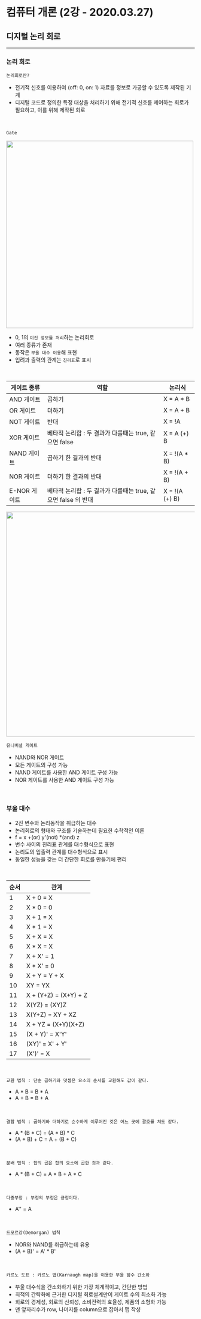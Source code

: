 # 컴퓨터 개론 (2강 - 2020.03.27)

## 디지털 논리 회로

---

### 논리 회로

`논리회로란?`

- 전기적 신호를 이용하여 (off: 0, on: 1) 자료를 정보로 가공할 수 있도록 제작된 기계
- 디지털 코드로 정의한 특정 대상을 처리하기 위해 전기적 신호를 제어하는 회로가 필요하고, 이를 위해 제작된 회로

<br/>

`Gate`

<img src="https://encrypted-tbn0.gstatic.com/images?q=tbn%3AANd9GcTFHd_LQSTd68PGEMdbL5f92ffs1-524uUW9l5A1m8e6goQvzVr" width="500">

- 0, 1의 `이진 정보를 처리`하는 논리회로
- 여러 종류가 존재
- 동작은 `부울 대수 이용`해 표현
- 입려과 출력의 관계는 `진리표`로 표시

<br/>

| 게이트 종류  | 역할                                                          | 논리식         |
| ------------ | ------------------------------------------------------------- | -------------- |
| AND 게이트   | 곱하기                                                        | X = A \* B     |
| OR 게이트    | 더하기                                                        | X = A + B      |
| NOT 게이트   | 반대                                                          | X = !A         |
| XOR 게이트   | 베타적 논리합 : 두 결과가 다를때는 true, 같으면 false         | X = A (+) B    |
| NAND 게이트  | 곱하기 한 결과의 반대                                         | X = !(A \* B)  |
| NOR 게이트   | 더하기 한 결과의 반대                                         | X = !(A + B)   |
| E-NOR 게이트 | 베타적 논리합 : 두 결과가 다를때는 true, 같으면 false 의 반대 | X = !(A (+) B) |

<img src="https://avyscomputerscienceblog.files.wordpress.com/2016/08/logic-gates.png?w=676" width="600" />

<br/>

`유니버셜 게이트`

- NAND와 NOR 게이트
- 모든 게이트의 구성 가능
- NAND 게이트를 사용한 AND 게이트 구성 가능
- NOR 게이트를 사용한 AND 게이트 구성 가능

<br/>

### 부울 대수

- 2진 변수와 논리동작을 취급하는 대수
- 논리회로의 형태와 구조를 기술하는데 필요한 수학적인 이론
- f = x +(or) y'(not) \*(and) z
- 변수 사이의 진리표 관계를 대수형식으로 표현
- 논리도의 입출력 관계를 대수형식으로 표시
- 동일한 성능을 갖는 더 간단한 회로를 만들기에 편리

<br/>

| 순서 | 관계                  |
| ---- | --------------------- |
| 1    | X + 0 = X             |
| 2    | X \* 0 = 0            |
| 3    | X + 1 = X             |
| 4    | X \* 1 = X            |
| 5    | X + X = X             |
| 6    | X \* X = X            |
| 7    | X + X' = 1            |
| 8    | X \* X' = 0           |
| 9    | X + Y = Y + X         |
| 10   | XY = YX               |
| 11   | X + (Y+Z) = (X+Y) + Z |
| 12   | X(YZ) = (XY)Z         |
| 13   | X(Y+Z) = XY + XZ      |
| 14   | X + YZ = (X+Y)(X+Z)   |
| 15   | (X + Y)' = X'Y'       |
| 16   | (XY)' = X' + Y'       |
| 17   | (X')' = X             |

<br/>

`교환 법칙 : 단순 곱하기와 덧셈은 요소의 순서를 교환해도 값이 같다.`

- A \* B = B \* A
- A + B = B + A

<br/>

`결합 법칙 : 곱하기와 더하기로 순수하게 이루어진 것은 어느 곳에 괄호를 쳐도 같다.`

- A \* (B \* C) = (A \* B) \* C
- (A + B) + C = A + (B + C)

<br/>

`분배 법칙 : 합의 곱은 합의 요소에 곱한 것과 같다.`

- A \* (B + C) = A \* B + A \* C

<br/>

`다중부정 : 부정의 부정은 긍정이다.`

- A'' = A

<br/>

`드모르강(Demorgan) 법칙`

- NOR와 NAND를 취급하는데 유용
- (A + B)' = A' \* B'

<br/>

`카르노 도표 : 카르노 맵(Karnaugh map)을 이용한 부울 함수 간소화`

- 부울 대수식을 간소화하기 위한 가장 체계적이고, 간단한 방법
- 최적의 간략화에 근거한 디지털 회로설계만이 게이트 수의 최소화 가능
- 회로의 경제성, 회로의 신뢰성, 소비전력의 효율성, 제품의 소형화 가능
- 맨 앞자리수가 row, 나머지를 column으로 잡아서 맵 작성

<br/>
